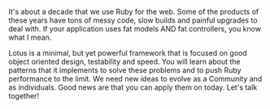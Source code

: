 It's about a decade that we use Ruby for the web. Some of the products of these years have tons of messy code, slow builds and painful upgrades to deal with. If your application uses fat models AND fat controllers, you know what I mean.

Lotus is a minimal, but yet powerful framework that is focused on good object oriented design, testability and speed. You will learn about the patterns that it implements to solve these problems and to push Ruby performance to the limit. We need new ideas to evolve as a Community and as individuals. Good news are that you can apply them on today. Let's talk together!
